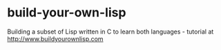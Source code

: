 # build-your-own-lisp
Building a subset of Lisp written in C to learn both languages - tutorial at http://www.buildyourownlisp.com
